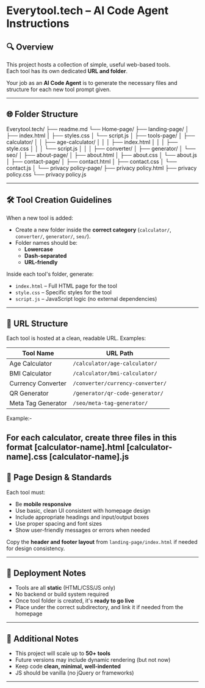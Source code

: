 # Everytool.tech – AI Code Agent Instructions

## 🔍 Overview

This project hosts a collection of simple, useful web-based tools.  
Each tool has its own dedicated **URL and folder**.

Your job as an **AI Code Agent** is to generate the necessary files and structure for each new tool prompt given.

---

## 🌐 Folder Structure

Everytool.tech/
├── readme.md
└── Home-page/
    ├── landing-page/
    │   ├── index.html
    │   ├── styles.css
    │   └── script.js
    │
    ├── tools-page/
    │   ├── calculator/
    │   │   ├── age-calculator/
    │   │   │   ├── index.html
    │   │   │   ├── style.css
    │   │   │   └── script.js
    │   │
    │   ├── converter/
    │   ├── generator/
    │   └── seo/
    │
    ├── about-page/
    │   ├── about.html
    │   ├── about.css
    │   └── about.js
    │
    ├── contact-page/
    │   ├── contact.html
    │   ├── contact.css
    │   └── contact.js
    │
    └── privacy policy-page/
        ├── privacy policy.html
        ├── privacy policy.css
        └── privacy policy.js


---

## 🛠️ Tool Creation Guidelines

When a new tool is added:

- Create a new folder inside the **correct category** (`calculator/`, `converter/`, `generator/`, `seo/`).
- Folder names should be:
  - **Lowercase**
  - **Dash-separated**
  - **URL-friendly**

Inside each tool's folder, generate:

- `index.html` – Full HTML page for the tool
- `style.css` – Specific styles for the tool
- `script.js` – JavaScript logic (no external dependencies)

---

## 🔗 URL Structure

Each tool is hosted at a clean, readable URL. Examples:

| Tool Name          | URL Path                                |
|--------------------|------------------------------------------|
| Age Calculator     | `/calculator/age-calculator/`           |
| BMI Calculator     | `/calculator/bmi-calculator/`           |
| Currency Converter | `/converter/currency-converter/`        |
| QR Generator       | `/generator/qr-code-generator/`         |
| Meta Tag Generator | `/seo/meta-tag-generator/`              |


Example:-

For each calculator, create three files in this format
[calculator-name].html
[calculator-name].css
[calculator-name].js
---

## 🎨 Page Design & Standards

Each tool must:

- Be **mobile responsive**
- Use basic, clean UI consistent with homepage design
- Include appropriate headings and input/output boxes
- Use proper spacing and font sizes
- Show user-friendly messages or errors when needed

Copy the **header and footer layout** from `landing-page/index.html` if needed for design consistency.

---

## 🚀 Deployment Notes

- Tools are all **static** (HTML/CSS/JS only)
- No backend or build system required
- Once tool folder is created, it's **ready to go live**
- Place under the correct subdirectory, and link it if needed from the homepage

---

## 📌 Additional Notes

- This project will scale up to **50+ tools**
- Future versions may include dynamic rendering (but not now)
- Keep code **clean, minimal, well-indented**
- JS should be vanilla (no jQuery or frameworks)

---
